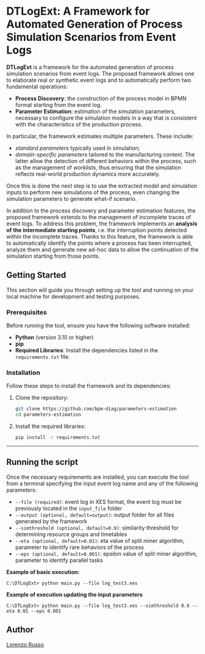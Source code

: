 # DTLogExt: A Framework for Automated Generation of Process Simulation Scenarios from Event Logs
**DTLogExt** is a framework for the automated generation of process simulation scenarios from event logs. The proposed framework allows one to elaborate real or synthetic event logs and to automatically perform two fundamental operations:
* **Process Discovery**: the construction of the process model in BPMN format starting from the event log.
* **Parameter Estimation**: estimation of the simulation parameters, necessary to configure the simulation models in a way that is consistent with the characteristics of the production process.

In particular, the framework estimates multiple parameters. These include:
* *standard parameters* typically used in simulation;
* *domain-specific parameters* tailored to the manufacturing context. The latter allow the detection of different
behaviors within the process, such as the management of *worklists*, thus ensuring that the simulation reflects real-world production dynamics more accurately.

Once this is done the next step is to use the extracted model and simulation inputs to perform new simulations of the process, even changing the simulation parameters to generate what-if scenario.

In addition to the process discovery and parameter estimation features, the proposed framework extends to the management of incomplete traces of event logs. To address this problem, the framework implements an **analysis of the intermediate starting points**, i.e. the interruption points detected within the incomplete traces. Thanks to this feature, the framework is able to automatically identify the points where a process has been interrupted, analyze them and generate new ad-hoc data to allow the continuation of the simulation starting from those points.

## Getting Started
This section will guide you through setting up the tool and running on your local machine for development and testing purposes.

### Prerequisites

Before running the tool, ensure you have the following software installed:
* **Python** (version 3.10 or higher)
* **pip**
* **Required Libraries**: Install the dependencies listed in the `requirements.txt` file.

### Installation
Follow these steps to install the framework and its dependencies:

1. Clone the repository:
   ```bash
   git clone https://github.com/bpm-diag/parameters-estimation
   cd parameters-estimation
   ```

2. Install the required libraries:
   ```bash
   pip install -r requirements.txt
   ```

---

## Running the script
Once the necessary requirements are installed, you can execute the tool from a terminal specifying the input event log name and any of the following parameters:

* `--file (required)`: event log in XES format, the event log must be previously located in the `input_file` folder
* `--output (optional, default=output)`: output folder for all files generated by the framework
* `--simthreshold (optional, default=0.9)`: similarity threshold for determining resource groups and timetables
* `--eta (optional, default=0.01)`: eta value of split miner algorithm, parameter to identify rare behaviors of the process
* `--eps (optional, default=0.001)`: epsilon value of split miner algorithm, parameter to identify parallel tasks


**Example of basic execution:**

```shell
C:\DTLogExt> python main.py --file log_test3.xes
```

**Example of execution updating the input parameters**

```shell
C:\DTLogExt> python main.py --file log_test3.xes --simthreshold 0.9 --eta 0.01 --eps 0.001
```

## Author
[Lorenzo Russo](https://github.com/lorenzoR21)